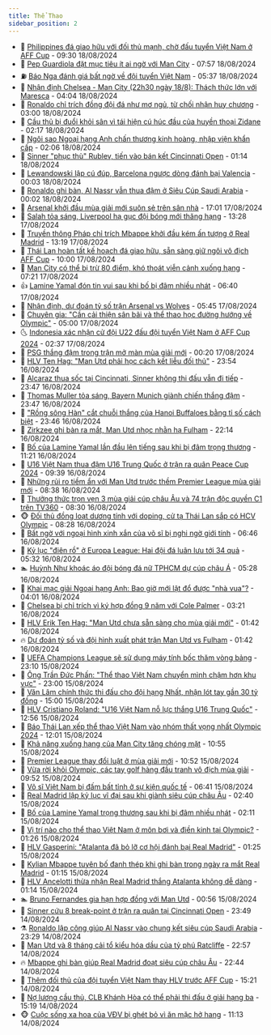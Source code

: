 ```yaml
---
title: Thể Thao
sidebar_position: 2
---
```


<!-- dantri-the-thao:START -->
- 🎡 [Philippines đá giao hữu với đối thủ mạnh, chờ đấu tuyển Việt Nam ở AFF Cup](https://dantri.com.vn/the-thao/philippines-da-giao-huu-voi-doi-thu-manh-cho-dau-tuyen-viet-nam-o-aff-cup-20240818140126647.htm) - 09:30 18/08/2024
- 💯 [Pep Guardiola đặt mục tiêu ít ai ngờ với Man City](https://dantri.com.vn/the-thao/pep-guardiola-dat-muc-tieu-it-ai-ngo-voi-man-city-20240818125657616.htm) - 07:57 18/08/2024
- ⛽️ [Báo Nga đánh giá bất ngờ về đội tuyển Việt Nam](https://dantri.com.vn/the-thao/bao-nga-danh-gia-bat-ngo-ve-doi-tuyen-viet-nam-20240818122703706.htm) - 05:37 18/08/2024
- 💃 [Nhận định Chelsea - Man City &lpar;22h30 ngày 18/8&rpar;: Thách thức lớn với Maresca](https://dantri.com.vn/the-thao/nhan-dinh-chelsea-man-city-22h30-ngay-188-thach-thuc-lon-voi-maresca-20240818110430704.htm) - 04:04 18/08/2024
- 🌈 [Ronaldo chỉ trích đồng đội đá như mơ ngủ, từ chối nhận huy chương](https://dantri.com.vn/the-thao/ronaldo-chi-trich-dong-doi-da-nhu-mo-ngu-tu-choi-nhan-huy-chuong-20240818092305968.htm) - 03:00 18/08/2024
- 🦅 [Cầu thủ bị đuổi khỏi sân vì tái hiện cú húc đầu của huyền thoại Zidane](https://dantri.com.vn/the-thao/cau-thu-bi-duoi-khoi-san-vi-tai-hien-cu-huc-dau-cua-huyen-thoai-zidane-20240818090114383.htm) - 02:17 18/08/2024
- 🌝 [Ngôi sao Ngoại hạng Anh chấn thương kinh hoàng, nhập viện khẩn cấp](https://dantri.com.vn/the-thao/ngoi-sao-ngoai-hang-anh-chan-thuong-kinh-hoang-nhap-vien-khan-cap-20240817234240806.htm) - 02:06 18/08/2024
- 🚀 [Sinner &quot;phục thù&quot; Rublev, tiến vào bán kết Cincinnati Open](https://dantri.com.vn/the-thao/sinner-phuc-thu-rublev-tien-vao-ban-ket-cincinnati-open-20240818080955896.htm) - 01:14 18/08/2024
- 🎉 [Lewandowski lập cú đúp, Barcelona ngược dòng đánh bại Valencia](https://dantri.com.vn/the-thao/lewandowski-lap-cu-dup-barcelona-nguoc-dong-danh-bai-valencia-20240818070314569.htm) - 00:03 18/08/2024
- 📝 [Ronaldo ghi bàn, Al Nassr vẫn thua đậm ở Siêu Cúp Saudi Arabia](https://dantri.com.vn/the-thao/ronaldo-ghi-ban-al-nassr-van-thua-dam-o-sieu-cup-saudi-arabia-20240818080712421.htm) - 00:02 18/08/2024
- 🦄 [Arsenal khởi đầu mùa giải mới suôn sẻ trên sân nhà](https://dantri.com.vn/the-thao/arsenal-khoi-dau-mua-giai-moi-suon-se-tren-san-nha-20240818000108673.htm) - 17:01 17/08/2024
- 🎉 [Salah tỏa sáng, Liverpool hạ gục đội bóng mới thăng hạng](https://dantri.com.vn/the-thao/salah-toa-sang-liverpool-ha-guc-doi-bong-moi-thang-hang-20240817232806289.htm) - 13:28 17/08/2024
- 💼 [Truyền thông Pháp chỉ trích Mbappe khởi đầu kém ấn tượng ở Real Madrid](https://dantri.com.vn/the-thao/truyen-thong-phap-chi-trich-mbappe-khoi-dau-kem-an-tuong-o-real-madrid-20240817194057020.htm) - 13:19 17/08/2024
- 🤡 [Thái Lan hoàn tất kế hoạch đá giao hữu, sẵn sàng giữ ngôi vô địch AFF Cup](https://dantri.com.vn/the-thao/thai-lan-hoan-tat-ke-hoach-da-giao-huu-san-sang-giu-ngoi-vo-dich-aff-cup-20240817125600417.htm) - 10:00 17/08/2024
- 🦆 [Man City có thể bị trừ 80 điểm, khó thoát viễn cảnh xuống hạng](https://dantri.com.vn/the-thao/man-city-co-the-bi-tru-80-diem-kho-thoat-vien-canh-xuong-hang-20240817142136574.htm) - 07:21 17/08/2024
- 👍 [Lamine Yamal đón tin vui sau khi bố bị đâm nhiều nhát](https://dantri.com.vn/the-thao/lamine-yamal-don-tin-vui-sau-khi-bo-bi-dam-nhieu-nhat-20240817130805827.htm) - 06:40 17/08/2024
- 💼 [Nhận định, dự đoán tỷ số trận Arsenal vs Wolves](https://dantri.com.vn/the-thao/nhan-dinh-du-doan-ty-so-tran-arsenal-vs-wolves-20240817123011867.htm) - 05:45 17/08/2024
- 🦒 [Chuyên gia: &quot;Cần cải thiện sân bãi và thể thao học đường hướng về Olympic&quot;](https://dantri.com.vn/the-thao/chuyen-gia-can-cai-thien-san-bai-va-the-thao-hoc-duong-huong-ve-olympic-20240817010455077.htm) - 05:00 17/08/2024
- 🌜 [Indonesia xác nhận cử đội U22 đấu đội tuyển Việt Nam ở AFF Cup 2024](https://dantri.com.vn/the-thao/indonesia-xac-nhan-cu-doi-u22-dau-doi-tuyen-viet-nam-o-aff-cup-2024-20240817093729342.htm) - 02:37 17/08/2024
- 🦆 [PSG thắng đậm trong trận mở màn mùa giải mới](https://dantri.com.vn/the-thao/psg-thang-dam-trong-tran-mo-man-mua-giai-moi-20240817071658167.htm) - 00:20 17/08/2024
- 💪 [HLV Ten Hag: &quot;Man Utd phải học cách kết liễu đối thủ&quot;](https://dantri.com.vn/the-thao/hlv-ten-hag-man-utd-phai-hoc-cach-ket-lieu-doi-thu-20240817064648484.htm) - 23:54 16/08/2024
- 🧠 [Alcaraz thua sốc tại Cincinnati, Sinner không thi đấu vẫn đi tiếp](https://dantri.com.vn/the-thao/alcaraz-thua-soc-tai-cincinnati-sinner-khong-thi-dau-van-di-tiep-20240817064725891.htm) - 23:47 16/08/2024
- 🦄 [Thomas Muller tỏa sáng, Bayern Munich giành chiến thắng đậm](https://dantri.com.vn/the-thao/thomas-muller-toa-sang-bayern-munich-gianh-chien-thang-dam-20240817082507871.htm) - 23:47 16/08/2024
- 🥸 [&quot;Rồng sông Hàn&quot; cắt chuỗi thắng của Hanoi Buffaloes bằng tỉ số cách biệt](https://dantri.com.vn/the-thao/rong-song-han-cat-chuoi-thang-cua-hanoi-buffaloes-bang-ti-so-cach-biet-20240817025958575.htm) - 23:46 16/08/2024
- 🤠 [Zirkzee ghi bàn ra mắt, Man Utd nhọc nhằn hạ Fulham](https://dantri.com.vn/the-thao/zirkzee-ghi-ban-ra-mat-man-utd-nhoc-nhan-ha-fulham-20240817051355193.htm) - 22:14 16/08/2024
- 👺 [Bố của Lamine Yamal lần đầu lên tiếng sau khi bị đâm trọng thương](https://dantri.com.vn/the-thao/bo-cua-lamine-yamal-lan-dau-len-tieng-sau-khi-bi-dam-trong-thuong-20240816175849420.htm) - 11:21 16/08/2024
- 📝 [U16 Việt Nam thua đậm U16 Trung Quốc ở trận ra quân Peace Cup 2024](https://dantri.com.vn/the-thao/u16-viet-nam-thua-dam-u16-trung-quoc-o-tran-ra-quan-peace-cup-2024-20240816163955119.htm) - 09:39 16/08/2024
- 🦆 [Những rủi ro tiềm ẩn với Man Utd trước thềm Premier League mùa giải mới](https://dantri.com.vn/the-thao/nhung-rui-ro-tiem-an-voi-man-utd-truoc-them-premier-league-mua-giai-moi-20240809104928236.htm) - 08:38 16/08/2024
- 🥳 [Thưởng thức trọn vẹn 3 mùa giải cúp châu Âu và 74 trận độc quyền C1 trên TV360](https://dantri.com.vn/the-thao/thuong-thuc-tron-ven-3-mua-giai-cup-chau-au-va-74-tran-doc-quyen-c1-tren-tv360-20240816143927375.htm) - 08:30 16/08/2024
- 🐵 [Đối thủ đồng loạt dương tính với doping, cử tạ Thái Lan sắp có HCV Olympic](https://dantri.com.vn/the-thao/doi-thu-dong-loat-duong-tinh-voi-doping-cu-ta-thai-lan-sap-co-hcv-olympic-20240816142334016.htm) - 08:28 16/08/2024
- 🤩 [Bất ngờ với ngoại hình xinh xắn của võ sĩ bị nghi ngờ giới tính](https://dantri.com.vn/the-thao/bat-ngo-voi-ngoai-hinh-xinh-xan-cua-vo-si-bi-nghi-ngo-gioi-tinh-20240816134654513.htm) - 06:46 16/08/2024
- 🤠 [Kỷ lục &quot;điên rồ&quot; ở Europa League: Hai đội đá luân lưu tới 34 quả](https://dantri.com.vn/the-thao/ky-luc-dien-ro-o-europa-league-hai-doi-da-luan-luu-toi-34-qua-20240816122424957.htm) - 05:32 16/08/2024
- 🏊 [Huỳnh Như khoác áo đội bóng đá nữ TPHCM dự cúp châu Á](https://dantri.com.vn/the-thao/huynh-nhu-khoac-ao-doi-bong-da-nu-tphcm-du-cup-chau-a-20240816115934244.htm) - 05:28 16/08/2024
- 🗽 [Khai mạc giải Ngoại hạng Anh: Bao giờ mới lật đổ được &quot;nhà vua&quot;?](https://dantri.com.vn/the-thao/khai-mac-giai-ngoai-hang-anh-bao-gio-moi-lat-do-duoc-nha-vua-20240816103509287.htm) - 04:01 16/08/2024
- 🚀 [Chelsea bị chỉ trích vì ký hợp đồng 9 năm với Cole Palmer](https://dantri.com.vn/the-thao/chelsea-bi-chi-trich-vi-ky-hop-dong-9-nam-voi-cole-palmer-20240816101331993.htm) - 03:21 16/08/2024
- 🎉 [HLV Erik Ten Hag: &quot;Man Utd chưa sẵn sàng cho mùa giải mới&quot;](https://dantri.com.vn/the-thao/hlv-erik-ten-hag-man-utd-chua-san-sang-cho-mua-giai-moi-20240816080052166.htm) - 01:42 16/08/2024
- 🔥 [Dự đoán tỷ số và đội hình xuất phát trận Man Utd vs Fulham](https://dantri.com.vn/the-thao/du-doan-ty-so-va-doi-hinh-xuat-phat-tran-man-utd-vs-fulham-20240816124206426.htm) - 01:42 16/08/2024
- 🎉 [UEFA Champions League sẽ sử dụng máy tính bốc thăm vòng bảng](https://dantri.com.vn/the-thao/uefa-champions-league-se-su-dung-may-tinh-boc-tham-vong-bang-20240816002650237.htm) - 23:10 15/08/2024
- 🎡 [Ông Trần Đức Phấn: &quot;Thể thao Việt Nam chuyển mình chậm hơn khu vực&quot;](https://dantri.com.vn/the-thao/ong-tran-duc-phan-the-thao-viet-nam-chuyen-minh-cham-hon-khu-vuc-20240815224509265.htm) - 23:00 15/08/2024
- 🐻 [Văn Lâm chính thức thi đấu cho đội hạng Nhất, nhận lót tay gần 30 tỷ đồng](https://dantri.com.vn/the-thao/van-lam-chinh-thuc-thi-dau-cho-doi-hang-nhat-nhan-lot-tay-gan-30-ty-dong-20240815221458845.htm) - 15:00 15/08/2024
- 🌊 [HLV Cristiano Roland: &quot;U16 Việt Nam nỗ lực thắng U16 Trung Quốc&quot;](https://dantri.com.vn/the-thao/hlv-cristiano-roland-u16-viet-nam-no-luc-thang-u16-trung-quoc-20240815195548670.htm) - 12:56 15/08/2024
- 💃 [Báo Thái Lan xếp thể thao Việt Nam vào nhóm thất vọng nhất Olympic 2024](https://dantri.com.vn/the-thao/bao-thai-lan-xep-the-thao-viet-nam-vao-nhom-that-vong-nhat-olympic-2024-20240815173022578.htm) - 12:01 15/08/2024
- 🤔 [Khả năng xuống hạng của Man City tăng chóng mặt](https://dantri.com.vn/the-thao/kha-nang-xuong-hang-cua-man-city-tang-chong-mat-20240815165257423.htm) - 10:55 15/08/2024
- 🤭 [Premier League thay đổi luật ở mùa giải mới](https://dantri.com.vn/the-thao/premier-league-thay-doi-luat-o-mua-giai-moi-20240815163028282.htm) - 10:52 15/08/2024
- 👹 [Vừa rời khỏi Olympic, các tay golf hàng đầu tranh vô địch mùa giải](https://dantri.com.vn/the-thao/vua-roi-khoi-olympic-cac-tay-golf-hang-dau-tranh-vo-dich-mua-giai-20240815144739327.htm) - 09:52 15/08/2024
- 🗽 [Võ sĩ Việt Nam bị đấm bất tỉnh ở sự kiện quốc tế](https://dantri.com.vn/the-thao/vo-si-viet-nam-bi-dam-bat-tinh-o-su-kien-quoc-te-20240815134141988.htm) - 06:41 15/08/2024
- 🥳 [Real Madrid lập kỷ lục vĩ đại sau khi giành siêu cúp châu Âu](https://dantri.com.vn/the-thao/real-madrid-lap-ky-luc-vi-dai-sau-khi-gianh-sieu-cup-chau-au-20240815094014753.htm) - 02:40 15/08/2024
- 💃 [Bố của Lamine Yamal trọng thương sau khi bị đâm nhiều nhát](https://dantri.com.vn/the-thao/bo-cua-lamine-yamal-trong-thuong-sau-khi-bi-dam-nhieu-nhat-20240815091117302.htm) - 02:11 15/08/2024
- 🧰 [Vị trí nào cho thể thao Việt Nam ở môn bơi và điền kinh tại Olympic?](https://dantri.com.vn/the-thao/vi-tri-nao-cho-the-thao-viet-nam-o-mon-boi-va-dien-kinh-tai-olympic-20240815011440849.htm) - 01:26 15/08/2024
- 💪 [HLV Gasperini: &quot;Atalanta đã bỏ lỡ cơ hội đánh bại Real Madrid&quot;](https://dantri.com.vn/the-thao/hlv-gasperini-atalanta-da-bo-lo-co-hoi-danh-bai-real-madrid-20240815093803186.htm) - 01:25 15/08/2024
- 🚀 [Kylian Mbappe tuyên bố đanh thép khi ghi bàn trong ngày ra mắt Real Madrid](https://dantri.com.vn/the-thao/kylian-mbappe-tuyen-bo-danh-thep-khi-ghi-ban-trong-ngay-ra-mat-real-madrid-20240815072335609.htm) - 01:15 15/08/2024
- 🤠 [HLV Ancelotti thừa nhận Real Madrid thắng Atalanta không dễ dàng](https://dantri.com.vn/the-thao/hlv-ancelotti-thua-nhan-real-madrid-thang-atalanta-khong-de-dang-20240815081206038.htm) - 01:14 15/08/2024
- 🏊 [Bruno Fernandes gia hạn hợp đồng với Man Utd](https://dantri.com.vn/the-thao/bruno-fernandes-gia-han-hop-dong-voi-man-utd-20240815075221452.htm) - 00:56 15/08/2024
- 🦄 [Sinner cứu 8 break-point ở trận ra quân tại Cincinnati Open](https://dantri.com.vn/the-thao/sinner-cuu-8-break-point-o-tran-ra-quan-tai-cincinnati-open-20240815064907701.htm) - 23:49 14/08/2024
- ⚗️ [Ronaldo lập công giúp Al Nassr vào chung kết siêu cúp Saudi Arabia](https://dantri.com.vn/the-thao/ronaldo-lap-cong-giup-al-nassr-vao-chung-ket-sieu-cup-saudi-arabia-20240815062634056.htm) - 23:29 14/08/2024
- 🥷 [Man Utd và 8 tháng cải tổ kiểu hóa dầu của tỷ phú Ratcliffe](https://dantri.com.vn/the-thao/man-utd-va-8-thang-cai-to-kieu-hoa-dau-cua-ty-phu-ratcliffe-20240814180441088.htm) - 22:57 14/08/2024
- 🔥 [Mbappe ghi bàn giúp Real Madrid đoạt siêu cúp châu Âu](https://dantri.com.vn/the-thao/mbappe-ghi-ban-giup-real-madrid-doat-sieu-cup-chau-au-20240815054420938.htm) - 22:44 14/08/2024
- 🦅 [Thêm đối thủ của đội tuyển Việt Nam thay HLV trước AFF Cup](https://dantri.com.vn/the-thao/them-doi-thu-cua-doi-tuyen-viet-nam-thay-hlv-truoc-aff-cup-20240814215908763.htm) - 15:21 14/08/2024
- 🌝 [Nợ lương cầu thủ, CLB Khánh Hòa có thể phải thi đấu ở giải hạng ba](https://dantri.com.vn/the-thao/no-luong-cau-thu-clb-khanh-hoa-co-the-phai-thi-dau-o-giai-hang-ba-20240814213219618.htm) - 15:19 14/08/2024
- 🐵 [Cuộc sống xa hoa của VĐV bị ghét bỏ vì ăn mặc hở hang](https://dantri.com.vn/the-thao/cuoc-song-xa-hoa-cua-vdv-bi-ghet-bo-vi-an-mac-ho-hang-20240814181342530.htm) - 11:13 14/08/2024<!-- dantri-the-thao:END -->
